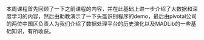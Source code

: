 本周课程首先回顾了一下之前课程的内容，并在此基础上进一步介绍了大数据和深度学习的内容，然后由助教演示了一下头盔识别程序的demo，最后由pivotal公司的两位中国区负责人为我们介绍了数据处理平台的历史演化以及MADLib的一些基础知识，有所收获。